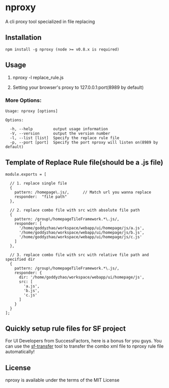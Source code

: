 # nproxy

A cli proxy tool specialized in file replacing

## Installation

    npm install -g nproxy (node >= v0.8.x is required)

## Usage
    
1. nproxy -l replace_rule.js 

2. Setting your browser's proxy to 127.0.0.1:port(8989 by default)



### More Options:

    Usage: nproxy [options]

    Options:

      -h, --help         output usage information
      -V, --version      output the version number
      -l, --list [list]  Specify the replace rule file
      -p, --port [port]  Specify the port nproxy will listen on(8989 by default)

## Template of Replace Rule file(should be a .js file)

    module.exports = [

      // 1. replace single file
      {
        pattern: /homepage\.js/,      // Match url you wanna replace
        responder:  "file path"
      },

      // 2. replace combo file with src with absolute file path
      {
        pattern: /group\/homepageTileFramework.*\.js/,
        responder: [
          '/home/goddyzhao/workspace/webapp/ui/homepage/js/a.js',
          '/home/goddyzhao/workspace/webapp/ui/homepage/js/b.js',
          '/home/goddyzhao/workspace/webapp/ui/homepage/js/c.js'
        ] 
      },

      // 3. replace combo file with src with relative file path and specified dir
      {
        pattern: /group\/homepageTileFramework.*\.js/,
        responder: {
          dir: '/home/goddyzhao/workspace/webapp/ui/homepage/js',
          src: [
            'a.js',
            'b.js',
            'c.js'
          ]
        }
      }
    ];

## Quickly setup rule files for SF project

For UI Developers from SuccessFactors, here is a bonus for you guys. You can use the [sf-transfer](http://github.com/goddyZhao/sf-transfer) tool to transfer the combo xml file to nproxy rule file automatically!

## License

nproxy is available under the terms of the MIT License